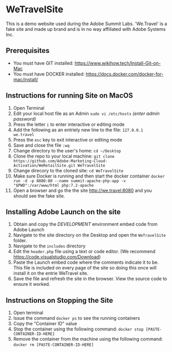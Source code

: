 # WeTravelSite

This is a demo website used during the Adobe Summit Labs.  'We.Travel' is a fake site and made up brand and is in no way affiliated with Adobe Systems Inc.

## Prerequisites
 * You must have GIT installed: https://www.wikihow.tech/Install-Git-on-Mac
 * You must have DOCKER installed: https://docs.docker.com/docker-for-mac/install/

## Instructions for running Site on MacOS
1. Open Terminal
2. Edit your local host file as an Admin `sudo vi /etc/hosts`  _(enter admin password)_
3. Press the letter `i` to enter interactive or editing mode
4. Add the following as an entriely new line to the file:   `127.0.0.1            we.travel`
5. Press the `esc` key to exit interactive or editing mode
6. Save and close the file `:wq`
7. Change directory to the user's home:  `cd ~/Desktop`
8. Clone the repo to your local machine:  `git clone https://github.com/Adobe-Marketing-Cloud-Activation/WeRetailSite.git WeTravelSite`
9. Change direcory to the cloned site:  `cd WeTravelSite`
10. Make sure Docker is running and then start the docker container `docker run -d -p 8080:80 --name summit-apache-php-app -v "$PWD":/var/www/html php:7.2-apache`
11. Open a browser and go the the site http://we.travel:8080 and you should see the fake site.

## Installing Adobe Launch on the site
1. Obtain and copy the *DEVELOPMENT* environment embed code from Adobe Launch
2. Navigate to the site directory on the Desktop and open the `WeTravelSite` folder.
3. Navigate to the `includes` directory
3. Edit the `header.php` file using a text or code editor.  (We recommend https://code.visualstudio.com/Download)
4. Paste the Launch embed code where the comments indicate it to be.  This file is included on every page of the site so doing this once will install it on the entrie WeTravel site.
5. Save the file and refresh the site in the browser.  View the source code to ensure it worked.

## Instructions on Stopping the Site
1. Open terminal
2. Issue the command `docker ps` to see the running containers
3. Copy the "Container ID" value
4. Stop the container using the following command: `docker stop [PASTE-CONTAINER-ID-HERE]`
4. Remove the container from the machine using the following command: `docker rm [PASTE-CONTAINER-ID-HERE]`

